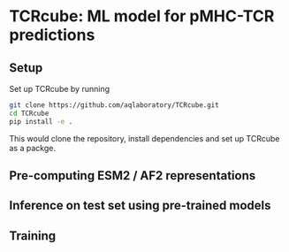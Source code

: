# TCRcube: ML model for pMHC-TCR predictions

## Setup

Set up TCRcube by running
```bash
git clone https://github.com/aqlaboratory/TCRcube.git
cd TCRcube
pip install -e .
```
This would clone the repository, install dependencies and set up TCRcube as a packge.

## Pre-computing ESM2 / AF2 representations

## Inference on test set using pre-trained models

## Training

